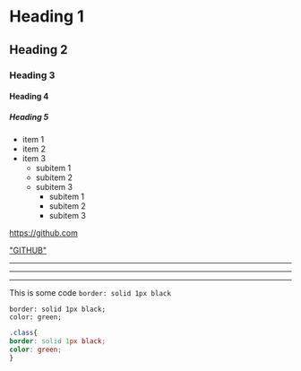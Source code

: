 # Heading 1

## Heading 2

### Heading 3

#### Heading 4

##### Heading 5

- item 1
- item 2
- item 3
  - subitem 1
  - subitem 2
  - subitem 3
    - subitem 1
    - subitem 2
    - subitem 3

https://github.com

["GITHUB"](https://github.com)

---

---

---

This is some code `border: solid 1px black`

```
border: solid 1px black;
color: green;
```

```CSS
.class{
border: solid 1px black;
color: green;
}
```
